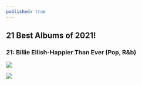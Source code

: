 ```yaml
---
published: true
---
```

## 21 Best Albums of 2021! 

### 21: Billie Eilish-Happier Than Ever (Pop, R&b)
 

![](https://res.cloudinary.com/dbqgwcoce/image/upload/v1645002311/550x551_ot6ghz.png)








![](https://res.cloudinary.com/dbqgwcoce/image/upload/v1645003844/slowcrush_cu6dbm.png)
